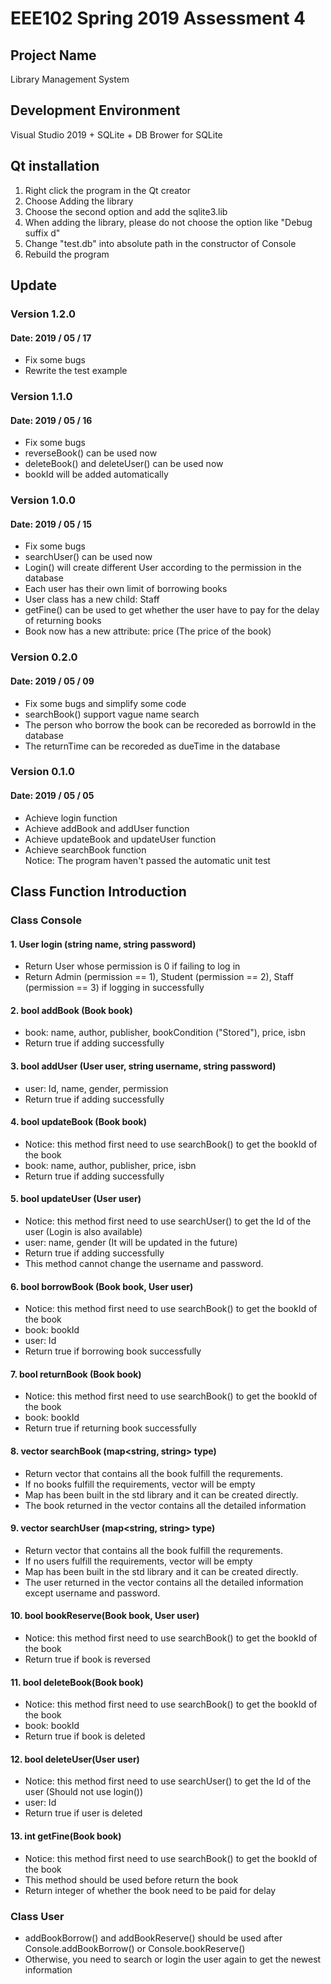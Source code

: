 # EEE102 Spring 2019 Assessment 4

## Project Name
Library Management System

## Development Environment
Visual Studio 2019 + SQLite + DB Brower for SQLite

## Qt installation
1. Right click the program in the Qt creator
2. Choose Adding the library
3. Choose the second option and add the sqlite3.lib
4. When adding the library, please do not choose the option like "Debug suffix d"
5. Change "test.db" into absolute path in the constructor of Console
6. Rebuild the program

## Update
### Version 1.2.0
#### Date: 2019 / 05 / 17
* Fix some bugs
* Rewrite the test example

### Version 1.1.0
#### Date: 2019 / 05 / 16
* Fix some bugs
* reverseBook() can be used now
* deleteBook() and deleteUser() can be used now
* bookId will be added automatically

### Version 1.0.0
#### Date: 2019 / 05 / 15
* Fix some bugs
* searchUser() can be used now
* Login() will create different User according to the permission in the database
* Each user has their own limit of borrowing books
* User class has a new child: Staff
* getFine() can be used to get whether the user have to pay for the delay of returning books
* Book now has a new attribute: price (The price of the book)

### Version 0.2.0
#### Date: 2019 / 05 / 09
* Fix some bugs and simplify some code
* searchBook() support vague name search
* The person who borrow the book can be recoreded as borrowId in the database
* The returnTime can be recoreded as dueTime in the database

### Version 0.1.0
#### Date: 2019 / 05 / 05
* Achieve login function
* Achieve addBook and addUser function
* Achieve updateBook and updateUser function
* Achieve searchBook function <br>
Notice: The program haven't passed the automatic unit test

## Class Function Introduction
### Class Console
#### 1. User login (string name, string password)
* Return User whose permission is 0 if failing to log in
* Return Admin (permission == 1), Student (permission == 2), Staff (permission == 3) if logging in successfully
#### 2. bool addBook (Book book)
* book: name, author, publisher, bookCondition ("Stored"), price, isbn
* Return true if adding successfully
#### 3. bool addUser (User user, string username, string password)
* user: Id, name, gender, permission
* Return true if adding successfully
#### 4. bool updateBook (Book book)
* Notice: this method first need to use searchBook() to get the bookId of the book
* book: name, author, publisher, price, isbn
* Return true if adding successfully
#### 5. bool updateUser (User user)
* Notice: this method first need to use searchUser() to get the Id of the user (Login is also available)
* user: name, gender (It will be updated in the future)
* Return true if adding successfully
* This method cannot change the username and password.
#### 6. bool borrowBook (Book book, User user)
* Notice: this method first need to use searchBook() to get the bookId of the book
* book: bookId
* user: Id
* Return true if borrowing book successfully
#### 7. bool returnBook (Book book)
* Notice: this method first need to use searchBook() to get the bookId of the book
* book: bookId
* Return true if returning book successfully
#### 8. vector<Book> searchBook (map<string, string> type)
* Return vector<Book> that contains all the book fulfill the requrements.
* If no books fulfill the requirements, vector<Book> will be empty
* Map has been built in the std library and it can be created directly.
* The book returned in the vector contains all the detailed information
#### 9. vector<User> searchUser (map<string, string> type)
* Return vector<User> that contains all the book fulfill the requrements.
* If no users fulfill the requirements, vector<Book> will be empty
* Map has been built in the std library and it can be created directly.
* The user returned in the vector contains all the detailed information except username and password.
#### 10. bool bookReserve(Book book, User user)
* Notice: this method first need to use searchBook() to get the bookId of the book
* Return true if book is reversed
#### 11. bool deleteBook(Book book)
* Notice: this method first need to use searchBook() to get the bookId of the book
* book: bookId
* Return true if book is deleted
#### 12. bool deleteUser(User user)
* Notice: this method first need to use searchUser() to get the Id of the user (Should not use login())
* user: Id
* Return true if user is deleted
#### 13. int getFine(Book book)
* Notice: this method first need to use searchBook() to get the bookId of the book
* This method should be used before return the book
* Return integer of whether the book need to be paid for delay
### Class User
* addBookBorrow() and addBookReserve() should be used after Console.addBookBorrow() or Console.bookReserve()
* Otherwise, you need to search or login the user again to get the newest information
